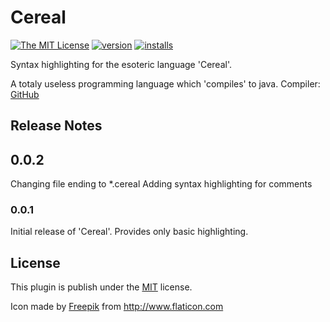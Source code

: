# Cereal

[![The MIT License](https://img.shields.io/badge/license-MIT-orange.svg?style=flat-square)](http://opensource.org/licenses/MIT)
[![version](https://img.shields.io/vscode-marketplace/v/schrotty.cereal.svg?style=flat-square&label=vscode%20marketplace&colorB=blue)](https://marketplace.visualstudio.com/items?itemName=schrotty.cereal)
[![installs](https://img.shields.io/vscode-marketplace/d/schrotty.cereal.svg?style=flat-square&colorB=brightgreen)](https://marketplace.visualstudio.com/items?itemName=schrotty.cereal)

[logo]: https://github.com/Schrotty/vscode-cereal/raw/master/img/icon48.png

Syntax highlighting for the esoteric language 'Cereal'.

A totaly useless programming language which 'compiles' to java.
Compiler: [GitHub](https://github.com/Schrotty/Cereal)

## Release Notes

## 0.0.2

Changing file ending to *.cereal
Adding syntax highlighting for comments

### 0.0.1

Initial release of 'Cereal'.
Provides only basic highlighting.

## License

This plugin is publish under the [MIT](https://github.com/Schrotty/vscode-cereal/blob/master/LICENSE) license.

Icon made by [Freepik](https://www.freepik.com/) from http://www.flaticon.com